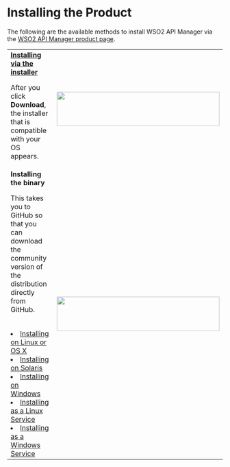 # Installing the Product
The following are the available methods to install WSO2 API Manager via the [WSO2 API Manager product page](https://wso2.com/api-management/).
</br>
<table>
<tr>
<td>
<b>
<a href="{{base_path}}/install-and-setup/installation-guide/installing-the-product/installing-via-the-installer">Installing via the installer</a></b> </br>
<p>After you click <b> Download</b>, the installer that is compatible with your OS appears.</p>
</td>
<td> 
<a href="{{base_path}}/install-and-setup/installation-guide/installing-the-product/installing-via-the-installer">
<img src="{{base_path}}/assets/img/setup-and-install/installer.jpg" width="380" height="80" />
</td>

</tr>
<tr>
<td>
<b>Installing the binary</b> </br>
<p>This takes you to GitHub so that you can download the community version of the distribution directly from GitHub.</p>
</br>
<li>
<a href="{{base_path}}/install-and-setup/installation-guide/installing-the-product/installing-the-binary/installing-on-linux-or-os-x">Installing on Linux or OS X</a>
</li>
<li>
<a href="{{base_path}}/install-and-setup/installation-guide/installing-the-product/installing-the-binary/installing-on-solaris">Installing on Solaris</a>
</li>
<li>
<a href="{{base_path}}/install-and-setup/installation-guide/installing-the-product/installing-the-binary/installing-on-windows">Installing on Windows</a>
</li>
<li>
<a href="{{base_path}}/install-and-setup/installation-guide/installing-the-product/installing-the-binary/installing-as-a-linux-service">Installing as a Linux Service</a>
</li>
<li>
<a href="{{base_path}}/install-and-setup/installation-guide/installing-the-product/installing-the-binary/installing-as-a-windows-service">Installing as a Windows Service</a>
</li>
</td>

<td>
<a href="{{base_path}}/install-and-setup/installation-guide/installing-the-product/installing-the-binary/installing-on-linux-or-os-x">
<img src="{{base_path}}/assets/img/setup-and-install/binary.png" width="380" height="80" /></a>
</td>
<tr>
</table>
